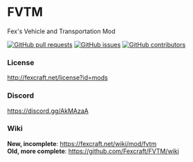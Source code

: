 # FVTM
Fex's Vehicle and Transportation Mod

[![GitHub pull requests](https://img.shields.io/github/issues-pr/Fexcraft/FVTM.svg?style=flat-square)](https://github.com/Fexcraft/FVTM/pulls)
[![GitHub issues](https://img.shields.io/github/issues/Fexcraft/FVTM.svg?style=flat-square)](https://github.com/Fexcraft/FVTM/issues)
[![GitHub contributors](https://img.shields.io/github/contributors/Fexcraft/FVTM.svg?style=flat-square)](https://fexcraft.net/)


### License
http://fexcraft.net/license?id=mods

### Discord
https://discord.gg/AkMAzaA

### Wiki
**New, incomplete**: https://fexcraft.net/wiki/mod/fvtm   
**Old, more complete**: https://github.com/Fexcraft/FVTM/wiki
